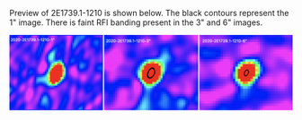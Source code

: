 Preview of 2E1739.1-1210 is shown below. The black contours represent the 1" image. There is faint RFI banding present in the 3" and 6" images. 

![2E1739.1-1210](2E1739.1-1210.png "2E1739.1-1210-2020")
